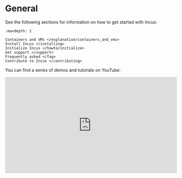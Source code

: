 # General

See the following sections for information on how to get started with Incus:

```{toctree}
:maxdepth: 1

Containers and VMs </explanation/containers_and_vms>
Install Incus </installing>
Initialize Incus </howto/initialize>
Get support </support>
Frequently asked </faq>
Contribute to Incus </contributing>
```

You can find a series of demos and tutorials on YouTube:

<iframe width="560" height="315" src="https://www.youtube.com/embed/videoseries?list=PLVhiK8li7a-5aRPwUHHfpfMu_wWCava4_" title="YouTube video player" frameborder="0" allow="accelerometer; autoplay; clipboard-write; encrypted-media; gyroscope; picture-in-picture" allowfullscreen></iframe>
